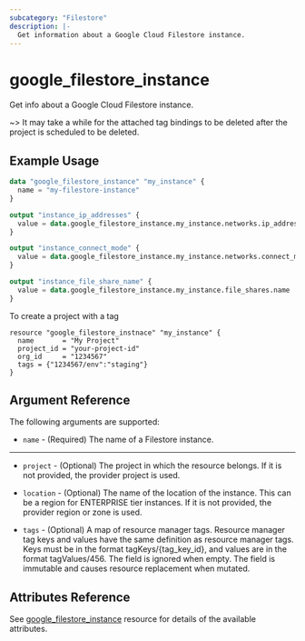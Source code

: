 ```yaml
---
subcategory: "Filestore"
description: |-
  Get information about a Google Cloud Filestore instance.
---
```


# google_filestore_instance

Get info about a Google Cloud Filestore instance.

~> It may take a while for the attached tag bindings to be deleted after the project is scheduled to be deleted.

## Example Usage

```tf
data "google_filestore_instance" "my_instance" {
  name = "my-filestore-instance"
}

output "instance_ip_addresses" {
  value = data.google_filestore_instance.my_instance.networks.ip_addresses
}

output "instance_connect_mode" {
  value = data.google_filestore_instance.my_instance.networks.connect_mode
}

output "instance_file_share_name" {
  value = data.google_filestore_instance.my_instance.file_shares.name
}
```
To create a project with a tag

```hcl
resource "google_filestore_instnace" "my_instance" {
  name       = "My Project"
  project_id = "your-project-id"
  org_id     = "1234567"
  tags = {"1234567/env":"staging"}
}
```

## Argument Reference

The following arguments are supported:

* `name` - (Required) The name of a Filestore instance.

- - -

* `project` - (Optional) The project in which the resource belongs. If it
    is not provided, the provider project is used.

* `location` - (Optional) The name of the location of the instance. This 
    can be a region for ENTERPRISE tier instances. If it is not provided, 
    the provider region or zone is used.
    
* `tags` - (Optional) A map of resource manager tags. Resource manager tag keys and values have the same definition as resource manager tags. Keys must be in the format tagKeys/{tag_key_id}, and values are in the format tagValues/456. The field is ignored when empty. The field is immutable and causes resource replacement when mutated.

## Attributes Reference

See [google_filestore_instance](https://registry.terraform.io/providers/hashicorp/google/latest/docs/resources/filestore_instance) resource for details of the available attributes.
